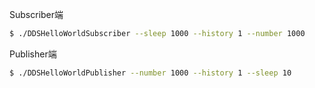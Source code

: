 
Subscriber端
```bash
$ ./DDSHelloWorldSubscriber --sleep 1000 --history 1 --number 1000
```

Publisher端
```bash
$ ./DDSHelloWorldPublisher --number 1000 --history 1 --sleep 10
```

